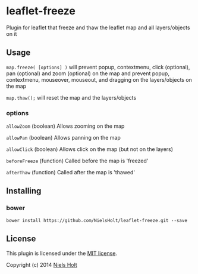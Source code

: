 # leaflet-freeze
Plugin for leaflet that freeze and thaw the leaflet map and all layers/objects on it
## Usage
```map.freeze( [options] )``` will prevent popup, contextmenu, click (optional), pan (optional) and zoom (optional) on the map and prevent popup, contextmenu, mouseover, mouseout, and dragging on the layers/objects on the map

```map.thaw();``` will reset the map and the layers/objects

### options
`allowZoom` (boolean) Allows zooming on the map

`allowPan` (boolean) Allows panning on the map

`allowClick` (boolean) Allows click on the map (but not on the layers)

`beforeFreeze` (function) Called before the map is 'freezed'

`afterThaw` (function) Called after the map is 'thawed'

## Installing
### bower
`bower install https://github.com/NielsHolt/leaflet-freeze.git --save`



## License
This plugin is licensed under the [MIT license](https://github.com/NielsHolt/leaflet-freeze/LICENSE).

Copyright (c) 2014 [Niels Holt](https://github.com/NielsHolt)
